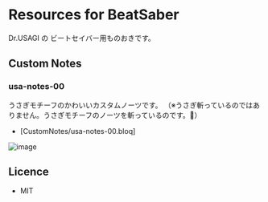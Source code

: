 # Resources for BeatSaber

Dr.USAGI の ビートセイバー用ものおきです。

## Custom Notes

### usa-notes-00

うさぎモチーフのかわいいカスタムノーツです。
（※うさぎ斬っているのではありません。うさぎモチーフのノーツを斬っているのです。🐰）

- [CustomNotes/usa-notes-00.bloq]

![image](https://github.com/user-attachments/assets/eae310a7-bc4d-4939-b8a5-6cb0138fe58c)


## Licence

- MIT
